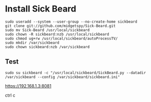 # Install Sick Beard

    sudo useradd --system --user-group --no-create-home sickbeard
    git clone git://github.com/midgetspy/Sick-Beard.git
    sudo mv Sick-Beard /usr/local/sickbeard
    sudo chown -R sickbeard:nzb /usr/local/sickbeard
    sudo chmod ug+rw /usr/local/sickbeard/autoProcessTV/
    sudo mkdir /var/sickbeard
    sudo chown sickbeard:nzb /var/sickbeard

## Test

    sudo su sickbeard -c "/usr/local/sickbeard/SickBeard.py --datadir /var/sickbeard --config /var/sickbeard/sickbeard.ini"

https://192.168.1.3:8081

ctrl c
